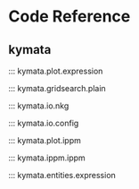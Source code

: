 # Code Reference

## kymata

::: kymata.plot.expression

::: kymata.gridsearch.plain

::: kymata.io.nkg

::: kymata.io.config

::: kymata.plot.ippm

::: kymata.ippm.ippm

::: kymata.entities.expression
